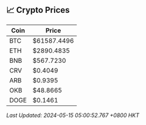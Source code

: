 ## 📈 Crypto Prices

| Coin | Price |
| ---- | ----- |
| BTC | $61587.4496 |
| ETH | $2890.4835 |
| BNB | $567.7230 |
| CRV | $0.4049 |
| ARB | $0.9395 |
| OKB | $48.8665 |
| DOGE | $0.1461 |

_Last Updated: 2024-05-15 05:00:52.767 +0800 HKT_